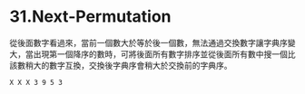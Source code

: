 # 31.Next-Permutation

從後面數字看過來，當前一個數大於等於後一個數，無法通過交換數字讓字典序變大，當出現第一個降序的數時，可將後面所有數字排序並從後面所有數中搜一個比該數稍大的數字互換，交換後字典序會稍大於交換前的字典序。

```
X X X 3 9 5 3
```
